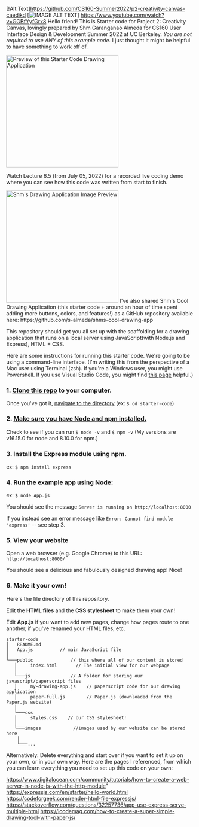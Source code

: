 [!Alt Text]https://github.com/CS160-Summer2022/p2-creativity-canvas-caedikd
[![IMAGE ALT TEXT](http://imgyoutube.com/watch?v=GGBfYyfGrx8/0.jpg)]
https://www.youtube.com/watch?v=GGBfYyfGrx8
Hello friend! 
This is Starter code for Project 2: Creativity Canvas, lovingly prepared by Shm Garanganao Almeda for CS160 User Interface Design & Development Summer 2022 at UC Berkeley.
*You are not required to use ANY of this example code.* I just thought it might be helpful to have something to work off of.

<img src="https://i.imgur.com/xcnUizl.png" width="300" alt= "Preview of this Starter Code Drawing Application">

Watch Lecture 6.5 (from July 05, 2022) for a recorded live coding demo where you can see how this code was written from start to finish. 

<img src="https://i.imgur.com/6L4OUS7.png" width="300" alt= "Shm's Drawing Application Image Preview">
I've also shared Shm's Cool Drawing Application (this starter code + around an hour of time spent adding more buttons, colors, and features!) as a GitHub repository available here: https://github.com/s-almeda/shms-cool-drawing-app

This repository should get you all set up with the scaffolding for a drawing application that runs on a local server using JavaScript(with Node.js and Express), HTML + CSS. 

Here are some instructions for running this starter code. 
We're going to be using a command-line interface.
(I'm writing this from the perspective of a Mac user using Terminal (zsh). If you're a Windows user, you might use Powershell. If you use Visual Studio Code, you might find [this page](https://docs.microsoft.com/en-us/windows/dev-environment/javascript/nodejs-beginners-tutorial)
 helpful.)
### 1. [Clone this repo](https://docs.github.com/en/repositories/creating-and-managing-repositories/cloning-a-repository) to your computer.
Once you've got it, [navigate to the directory](https://www.macworld.com/article/221277/command-line-navigating-files-folders-mac-terminal.html)
(ex: ``$ cd starter-code``)
### 2. [Make sure you have Node and npm installed.](https://docs.npmjs.com/downloading-and-installing-node-js-and-npm) 

Check to see if you can run  ``$ node -v`` and ``$ npm -v`` (My versions are v16.15.0 for node and 8.10.0 for npm.)
### 3. Install the Express module using npm. 
ex: ``$ npm install express``
### 4. Run the example app using Node:
ex: ``$ node App.js``

You should see the message ``Server is running on http://localhost:8000``

If you instead see an error message like ``Error: Cannot find module 'express'`` -- see step 3. 
### 5. View your website
Open a web browser (e.g. Google Chrome) to this URL: ``http://localhost:8000/``

You should see a delicious and fabulously designed drawing app! Nice!
### 6. Make it your own!
Here's the file directory of this repository. 

Edit the **HTML files** and the **CSS stylesheet** to make them your own! 

Edit **App.js** if you want to add new pages, change how pages route to one another, if you've renamed your HTML files, etc. 
```
starter-code
│   README.md
│   App.js    		// main JavaScript file
│
└───public 		        // this where all of our content is stored
   │     index.html       // The initial view for our webpage
   │     
   └───js               // A folder for storing our javascript/paperscript files 
   │     my-drawing-app.js    // paperscript code for our drawing application
   │     paper-full.js        // Paper.js (downloaded from the Paper.js website)
   │    
   └───css
   │     styles.css    // our CSS stylesheet!
   │   
   └───images	         //images used by our website can be stored here
   	│   
   	└───...
```

Alternatively: Delete everything and start over if you want to set it up on your own, or in your own way. Here are the pages I referenced, from which you can learn everything you need to set up this code on your own:

https://www.digitalocean.com/community/tutorials/how-to-create-a-web-server-in-node-js-with-the-http-module"
https://expressjs.com/en/starter/hello-world.html
https://codeforgeek.com/render-html-file-expressjs/
https://stackoverflow.com/questions/32257736/app-use-express-serve-multiple-html
https://icodemag.com/how-to-create-a-super-simple-drawing-tool-with-paper-js/ 
